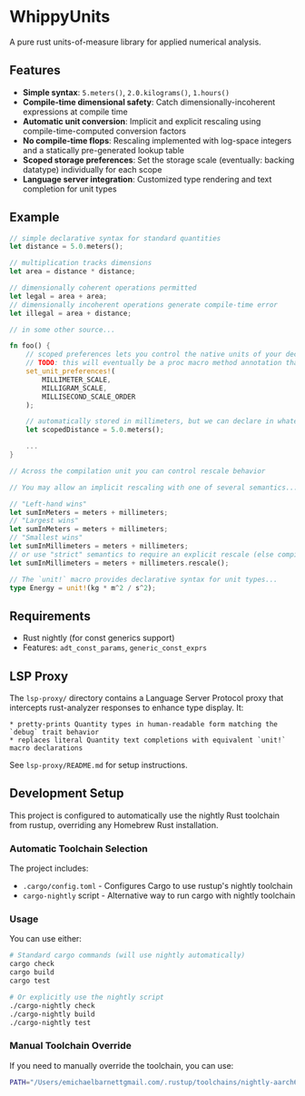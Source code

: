 # WhippyUnits

A pure rust units-of-measure library for applied numerical analysis.

## Features

- **Simple syntax**: `5.meters()`, `2.0.kilograms()`, `1.hours()`
- **Compile-time dimensional safety**: Catch dimensionally-incoherent expressions at compile time
- **Automatic unit conversion**: Implicit and explicit rescaling using compile-time-computed conversion factors
- **No compile-time flops**: Rescaling implemented with log-space integers and a statically pre-generated lookup table
- **Scoped storage preferences**: Set the storage scale (eventually: backing datatype) individually for each scope
- **Language server integration**: Customized type rendering and text completion for unit types

## Example

```rust
// simple declarative syntax for standard quantities
let distance = 5.0.meters();

// multiplication tracks dimensions
let area = distance * distance;

// dimensionally coherent operations permitted
let legal = area + area;
// dimensionally incoherent operations generate compile-time error
let illegal = area + distance;

// in some other source...

fn foo() {
    // scoped preferences lets you control the native units of your declarator API
    // TODO: this will eventually be a proc macro method annotation that does not rely on expansion order
    set_unit_preferences!(
        MILLIMETER_SCALE,
        MILLIGRAM_SCALE,
        MILLISECOND_SCALE_ORDER
    );

    // automatically stored in millimeters, but we can declare in whatever unit is cnonvenient/readable
    let scopedDistance = 5.0.meters();

    ...
}

// Across the compilation unit you can control rescale behavior

// You may allow an implicit rescaling with one of several semantics...

// "Left-hand wins"
let sumInMeters = meters + millimeters;
// "Largest wins"
let sumInMeters = meters + millimeters;
// "Smallest wins"
let sumInMillimeters = meters + millimeters;
// or use "strict" semantics to require an explicit rescale (else compile error)
let sumInMillimeters = meters + millimeters.rescale();

// The `unit!` macro provides declarative syntax for unit types...
type Energy = unit!(kg * m^2 / s^2);
```

## Requirements

- Rust nightly (for const generics support)
- Features: `adt_const_params`, `generic_const_exprs`

## LSP Proxy

The `lsp-proxy/` directory contains a Language Server Protocol proxy that intercepts rust-analyzer responses to enhance type display. It:

    * pretty-prints Quantity types in human-readable form matching the `debug` trait behavior
    * replaces literal Quantity text completions with equivalent `unit!` macro declarations

See `lsp-proxy/README.md` for setup instructions.

## Development Setup

This project is configured to automatically use the nightly Rust toolchain from rustup, overriding any Homebrew Rust installation.

### Automatic Toolchain Selection

The project includes:
- `.cargo/config.toml` - Configures Cargo to use rustup's nightly toolchain
- `cargo-nightly` script - Alternative way to run cargo with nightly toolchain

### Usage

You can use either:
```bash
# Standard cargo commands (will use nightly automatically)
cargo check
cargo build
cargo test

# Or explicitly use the nightly script
./cargo-nightly check
./cargo-nightly build
./cargo-nightly test
```

### Manual Toolchain Override

If you need to manually override the toolchain, you can use:
```bash
PATH="/Users/emichaelbarnettgmail.com/.rustup/toolchains/nightly-aarch64-apple-darwin/bin:$PATH" cargo build
```
